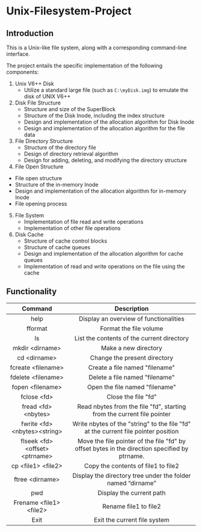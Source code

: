 # Unix-Filesystem-Project

## Introduction

This is a Unix-like file system, along with a corresponding command-line interface.

The project entails the specific implementation of the following components:

1. Unix V6++ Disk
   - Utilize a standard large file (such as `C:\myDisk.img`) to emulate the disk of UNIX V6++
2. Disk File Structure
   - Structure and size of the SuperBlock
   - Structure of the Disk Inode, including the index structure
   - Design and implementation of the allocation algorithm for Disk Inode
   - Design and implementation of the allocation algorithm for the file data
3. File Directory Structure
   - Structure of the directory file
   - Design of directory retrieval algorithm
   - Design for adding, deleting, and modifying the directory structure
4.  File Open Structure
   - File open structure
   - Structure of the in-memory Inode
   - Design and implementation of the allocation algorithm for in-memory Inode
   - File opening process
5. File System
   - Implementation of file read and write operations
   - Implementation of other file operations
6. Disk Cache
   - Structure of cache control blocks
   - Structure of cache queues
   - Design and implementation of the allocation algorithm for cache queues
   - Implementation of read and write operations on the file using the cache

## Functionality 

|                 Command                 |                         Description                          |
| :-------------------------------------: | :----------------------------------------------------------: |
|                  help                   |            Display an overview of functionalities            |
|                 fformat                 |                    Format the file volume                    |
|                   ls                    |          List the contents of the current directory          |
|           mkdir &lt;dirname>            |                     Make a new directory                     |
|             cd &lt;dirname>             |                 Change the present directory                 |
|          fcreate &lt;filename>          |                Create a file named "filename"                |
|          fdelete &lt;filename>          |                Delete a file named "filename"                |
|           fopen &lt;filename>           |                Open the file named "filename"                |
|             fclose &lt;fd>              |                     Close the file  "fd"                     |
|        fread &lt;fd> &lt;nbytes>        | Read nbytes from the file "fd", starting from the current file pointer |
|  fwrite &lt;fd> &lt;nbytes>&lt;string>  | Write nbytes of the "string" to the file "fd" at the current file pointer position |
| flseek &lt;fd> &lt;offset> &lt;ptrname> | Move the file pointer of the file "fd" by offset bytes in the direction specified by ptrname. |
|        cp &lt;file1> &lt;file2>         |             Copy the contents of file1 to file2            |
|           ftree &lt;dirname>            | Display the directory tree under the folder named “dirname”  |
|                   pwd                   |                   Display the current path                   |
|      Frename &lt;file1> &lt;file2>      |                    Rename file1 to file2                     |
|                  Exit                   |                 Exit the current file system                 |

